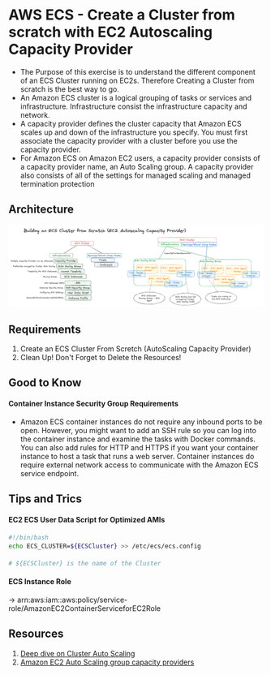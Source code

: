 # AWS ECS - Create a Cluster from scratch with EC2 Autoscaling Capacity Provider
- The Purpose of this exercise is to understand the different component of an ECS Cluster running on EC2s. Therefore Creating a Cluster from scratch is the best way to go.
- An Amazon ECS cluster is a logical grouping of tasks or services and infrastructure. Infrastructure consist the infrastructure capacity and network.
- A capacity provider defines the cluster capacity that Amazon ECS scales up and down of the infrastructure you specify. You must first associate the capacity provider with a cluster before you use the capacity provider.
- For Amazon ECS on Amazon EC2 users, a capacity provider consists of a capacity provider name, an Auto Scaling group. A capacity provider also consists of all of the settings for managed scaling and managed termination protection

## Architecture
![AWS ECS - Create a Cluster from scratch with EC2 Autoscaling Capacity Provider](./ecs-cluster-autoscaling-capacity-provider-from-scratch-01.png)

## Requirements
1. Create an ECS Cluster From Scretch (AutoScaling Capacity Provider)
1. Clean Up! Don't Forget to Delete the Resources!

## Good to Know
#### Container Instance Security Group Requirements
- Amazon ECS container instances do not require any inbound ports to be open. However, you might want to add an SSH rule so you can log into the container instance and examine the tasks with Docker commands. You can also add rules for HTTP and HTTPS if you want your container instance to host a task that runs a web server. Container instances do require external network access to communicate with the Amazon ECS service endpoint. 

## Tips and Trics
#### EC2 ECS User Data Script for Optimized AMIs
```sh
#!/bin/bash
echo ECS_CLUSTER=${ECSCluster} >> /etc/ecs/ecs.config

# ${ECSCluster} is the name of the Cluster
```

#### ECS Instance Role
-> arn:aws:iam::aws:policy/service-role/AmazonEC2ContainerServiceforEC2Role

## Resources
1. [Deep dive on Cluster Auto Scaling](https://aws.amazon.com/blogs/containers/deep-dive-on-amazon-ecs-cluster-auto-scaling/)
1. [Amazon EC2 Auto Scaling group capacity providers](https://docs.aws.amazon.com/AmazonECS/latest/developerguide/asg-capacity-providers.html)